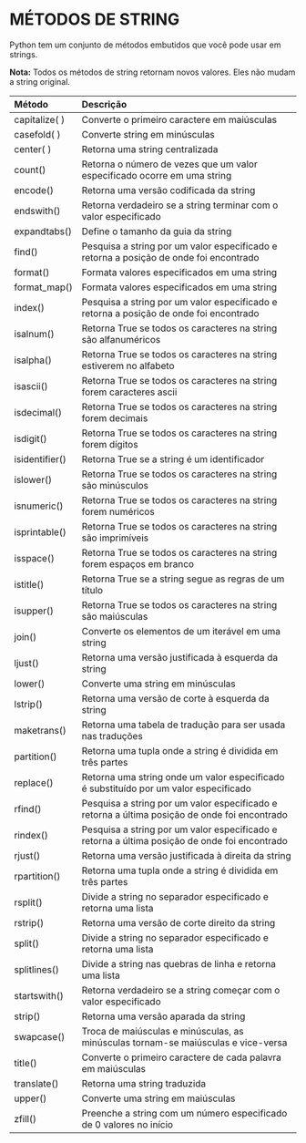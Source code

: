 # MÉTODOS DE STRING

Python tem um conjunto de métodos embutidos que você pode usar em strings.

**Nota:** Todos os métodos de string retornam novos valores. Eles não mudam a string original.

Método | Descrição | 
:---------     | :------ |
capitalize( )	 | Converte o primeiro caractere em maiúsculas
casefold( )	   | Converte string em minúsculas
center( )	     | Retorna uma string centralizada
count()	       | Retorna o número de vezes que um valor especificado ocorre em uma string
encode()	     | Retorna uma versão codificada da string
endswith()	   | Retorna verdadeiro se a string terminar com o valor especificado
expandtabs()	 | Define o tamanho da guia da string
find()	       | Pesquisa a string por um valor especificado e retorna a posição de onde foi encontrado
format()	     | Formata valores especificados em uma string
format_map()	 | Formata valores especificados em uma string
index()	       | Pesquisa a string por um valor especificado e retorna a posição de onde foi encontrado
isalnum()	     | Retorna True se todos os caracteres na string são alfanuméricos
isalpha()	     | Retorna True se todos os caracteres na string estiverem no alfabeto
isascii()	     | Retorna True se todos os caracteres na string forem caracteres ascii
isdecimal()	   | Retorna True se todos os caracteres na string forem decimais
isdigit()	     | Retorna True se todos os caracteres na string forem dígitos
isidentifier() | Retorna True se a string é um identificador
islower()	     | Retorna True se todos os caracteres na string são minúsculos
isnumeric()	   | Retorna True se todos os caracteres na string forem numéricos
isprintable()	 | Retorna True se todos os caracteres na string são imprimíveis
isspace()	     | Retorna True se todos os caracteres na string forem espaços em branco
istitle()	     | Retorna True se a string segue as regras de um título
isupper()	     | Retorna True se todos os caracteres na string são maiúsculas
join()	       | Converte os elementos de um iterável em uma string
ljust()	       | Retorna uma versão justificada à esquerda da string
lower()	       | Converte uma string em minúsculas
lstrip()	     | Retorna uma versão de corte à esquerda da string
maketrans()	   | Retorna uma tabela de tradução para ser usada nas traduções
partition()	   | Retorna uma tupla onde a string é dividida em três partes
replace()	     | Retorna uma string onde um valor especificado é substituído por um valor especificado
rfind()	       | Pesquisa a string por um valor especificado e retorna a última posição de onde foi encontrado
rindex()	     | Pesquisa a string por um valor especificado e retorna a última posição de onde foi encontrado
rjust()	       | Retorna uma versão justificada à direita da string
rpartition()	 | Retorna uma tupla onde a string é dividida em três partes
rsplit()	     | Divide a string no separador especificado e retorna uma lista
rstrip()	     | Retorna uma versão de corte direito da string
split()	       | Divide a string no separador especificado e retorna uma lista
splitlines()	 | Divide a string nas quebras de linha e retorna uma lista
startswith()	 | Retorna verdadeiro se a string começar com o valor especificado
strip()	       | Retorna uma versão aparada da string
swapcase()	   | Troca de maiúsculas e minúsculas, as minúsculas tornam-se maiúsculas e vice-versa
title()	       | Converte o primeiro caractere de cada palavra em maiúsculas
translate()	   | Retorna uma string traduzida
upper()	       | Converte uma string em maiúsculas
zfill()	       | Preenche a string com um número especificado de 0 valores no início
